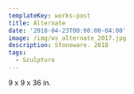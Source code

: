 ```yaml
---
templateKey: works-post
title: Alternate
date: '2018-04-23T00:00:00-04:00'
image: /img/ws_alternate_2017.jpg
description: Stoneware. 2018
tags:
  - Sculpture
---
```

9 x 9 x 36 in.
